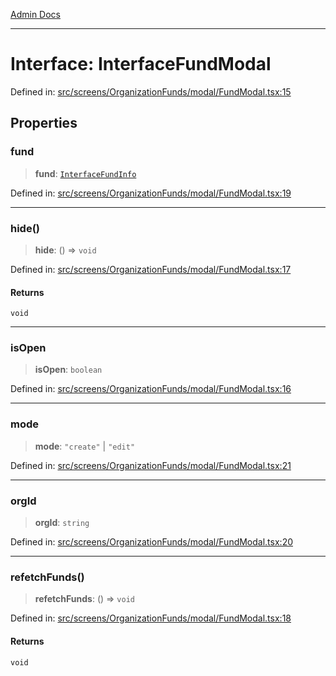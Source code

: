[Admin Docs](/)

***

# Interface: InterfaceFundModal

Defined in: [src/screens/OrganizationFunds/modal/FundModal.tsx:15](https://github.com/PalisadoesFoundation/talawa-admin/blob/main/src/screens/OrganizationFunds/modal/FundModal.tsx#L15)

## Properties

### fund

> **fund**: [`InterfaceFundInfo`](../../../../../utils/interfaces/interfaces/InterfaceFundInfo.md)

Defined in: [src/screens/OrganizationFunds/modal/FundModal.tsx:19](https://github.com/PalisadoesFoundation/talawa-admin/blob/main/src/screens/OrganizationFunds/modal/FundModal.tsx#L19)

***

### hide()

> **hide**: () => `void`

Defined in: [src/screens/OrganizationFunds/modal/FundModal.tsx:17](https://github.com/PalisadoesFoundation/talawa-admin/blob/main/src/screens/OrganizationFunds/modal/FundModal.tsx#L17)

#### Returns

`void`

***

### isOpen

> **isOpen**: `boolean`

Defined in: [src/screens/OrganizationFunds/modal/FundModal.tsx:16](https://github.com/PalisadoesFoundation/talawa-admin/blob/main/src/screens/OrganizationFunds/modal/FundModal.tsx#L16)

***

### mode

> **mode**: `"create"` \| `"edit"`

Defined in: [src/screens/OrganizationFunds/modal/FundModal.tsx:21](https://github.com/PalisadoesFoundation/talawa-admin/blob/main/src/screens/OrganizationFunds/modal/FundModal.tsx#L21)

***

### orgId

> **orgId**: `string`

Defined in: [src/screens/OrganizationFunds/modal/FundModal.tsx:20](https://github.com/PalisadoesFoundation/talawa-admin/blob/main/src/screens/OrganizationFunds/modal/FundModal.tsx#L20)

***

### refetchFunds()

> **refetchFunds**: () => `void`

Defined in: [src/screens/OrganizationFunds/modal/FundModal.tsx:18](https://github.com/PalisadoesFoundation/talawa-admin/blob/main/src/screens/OrganizationFunds/modal/FundModal.tsx#L18)

#### Returns

`void`
